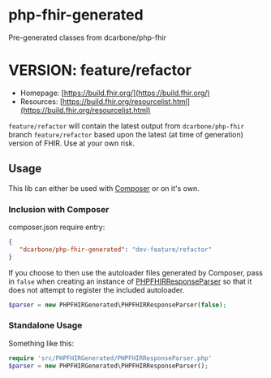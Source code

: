 # php-fhir-generated
Pre-generated classes from dcarbone/php-fhir

# VERSION: feature/refactor

- Homepage: [https://build.fhir.org/](https://build.fhir.org/)
- Resources: [https://build.fhir.org/resourcelist.html](https://build.fhir.org/resourcelist.html)

`feature/refactor` will contain the latest output from `dcarbone/php-fhir` branch `feature/refactor` based upon the latest (at time of generation) version
of FHIR.  Use at your own risk.

## Usage

This lib can either be used with [Composer](https://getcomposer.org) or on it's own.


### Inclusion with Composer

composer.json require entry:

```json
{
   "dcarbone/php-fhir-generated": "dev-feature/refactor"
}
```

If you choose to then use the autoloader files generated by Composer, pass in `false` when creating an instance of
[PHPFHIRResponseParser](./src/PHPFHIRGenerated/PHPFHIRResponseParser.php) so that it does not attempt to register
the included autoloader.

```php
$parser = new PHPFHIRGenerated\PHPFHIRResponseParser(false);
```

### Standalone Usage

Something like this:

```php
require 'src/PHPFHIRGenerated/PHPFHIRResponseParser.php'
$parser = new PHPFHIRGenerated\PHPFHIRResponseParser();
```
